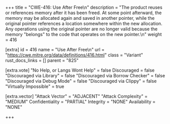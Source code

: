 +++
title = "CWE-416: Use After Free\n"
description = "The product reuses or references memory after it has been freed. At some point afterward, the memory may be allocated again and saved in another pointer, while the original pointer references a location somewhere within the new allocation. Any operations using the original pointer are no longer valid because the memory \"belongs\" to the code that operates on the new pointer.\n"
weight = 416

[extra]
id = 416
name = "Use After Free\n"
url = "https://cwe.mitre.org/data/definitions/416.html"
class = "Variant"
rust_docs_links = []
parent = "825"

[extra.vote]
"No Help, or Langs Wont Help" = false
Discouraged = false
"Discouraged via Library" = false
"Discouraged via Borrow Checker" = false
"Discouraged via Debug Mode" = false
"Discouraged via Clippy" = false
"Virtually Impossible" = true

[extra.vector]
"Attack Vector" = "ADJACENT"
"Attack Complexity" = "MEDIUM"
Confidentiality = "PARTIAL"
Integrity = "NONE"
Availability = "NONE"

+++